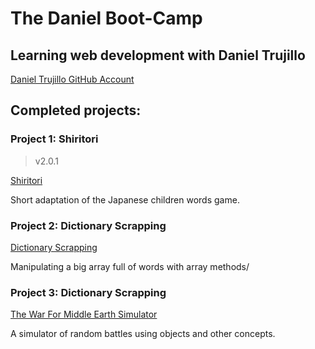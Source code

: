 # The Daniel Boot-Camp
## Learning web development with Daniel Trujillo

[Daniel Trujillo GitHub Account](https://github.com/danieltrujillo003)

## Completed projects:

### Project 1: Shiritori
>v2.0.1

[Shiritori](projects/project1/README.md)

Short adaptation of the Japanese children words game.

### Project 2: Dictionary Scrapping

[Dictionary Scrapping](projects/project2/README.md)

Manipulating a big array full of words with array methods/

### Project 3: Dictionary Scrapping

[The War For Middle Earth Simulator](projects/project3/README.md)

A simulator of random battles using objects and other concepts.